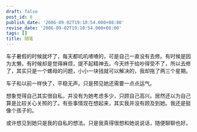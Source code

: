 ```yaml
---
draft: false
post_id: 0
publish_date: '2006-09-02T19:10:54.000+08:00'
revise_date: '2006-09-02T19:10:54.000+08:00'
tags: []
title: 随笔
---
```


车子暑假的时候就坏了，每天都叽叽喳喳的，可是自己一直没有去修。有时候是因为太懒，有时候却是觉得麻烦，提不起精神去。今天终于给吵得受不了，所以去修了，其实只是一个螺母的问题，小小一块钱就可以解决的，我却拖了两三个星期。

车子和以前一样快了，平稳无声。只是预见她还需要一点点运气。

想象觉得自己其实很自私，并没有为她考虑多少，只顾自己高兴。居然还以为自己算是比较关心关照的了。有些事情现在想起来，其实我并没有顾及到她。我还是挺像个孩子的。

或许想见到她只是我的自私的想法。只是我真得很想和她说说话，随便聊聊也好。
